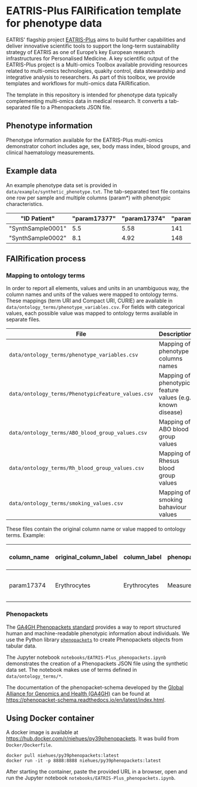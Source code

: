 # EATRIS-Plus FAIRification template for phenotype data

EATRIS' flagship project [EATRIS-Plus](https://eatris.eu/projects/eatris-plus/) aims to build further capabilities and deliver innovative scientific tools to support the long-term sustainability strategy of EATRIS as one of Europe’s key European research infrastructures for Personalised Medicine. A key scientific output of the EATRIS-Plus project is a Multi-omics Toolbox available providing resources related to multi-omics technologies, quakity control, data stewardship and integrative analysis to researchers. As part of this toolbox, we provide templates and workflows for multi-omics data FAIRification.

The template in this repository is intended for phenotype data typically complementing multi-omics data in medical research. It converts a tab-separated file to a Phenopackets JSON file.

## Phenotype information 

Phenotype information available for the EATRIS-Plus multi-omics demonstrator cohort includes age, sex, body mass index, blood groups, and clinical haematology measurements.

## Example data

An example phenotype data set is provided in `data/example/synthetic_phenotype.txt`. The tab-separated text file contains one row per sample and multiple columns (param*) with phenotypic characteristics.

| "ID Patient" | "param17377" | "param17374" | "param17371" | "param17401" |
|--------------|--------------|--------------|--------------|--------------|
| "SynthSample0001" | 5.5 | 5.58 | 141 | 0.45 | 
| "SynthSample0002" | 8.1 | 4.92 | 148 | 0.38 |

## FAIRification process

### Mapping to ontology terms

In order to report all elements, values and units in an unambiguous way, the column names and units of the values were mapped to ontology terms. These mappings (term URI and Compact URI, CURIE) are available in `data/ontology_terms/phenotype_variables.csv`. For fields with categorical values, each possible value was mapped to ontology terms available in separate files.

| File | Description |
|------|-------------|
| `data/ontology_terms/phenotype_variables.csv` | Mapping of phenotype columns names |
| `data/ontology_terms/PhenotypicFeature_values.csv` | Mapping of phenotypic feature values (e.g. known disease) |
| `data/ontology_terms/ABO_blood_group_values.csv` | Mapping of ABO blood group values |
| `data/ontology_terms/Rh_blood_group_values.csv` | Mapping of Rhesus blood group values |
| `data/ontology_terms/smoking_values.csv` | Mapping of smoking bahaviour values |

These files contain the original column name or value mapped to ontology terms. Example:

| column_name | original_column_label | column_label | phenopackets_building_block | part_of_phenopackets_building_block | Term URI | Term CURIE | Term label | Unit term URI | Unit term CURIE | Unit term label
|-------------|-|-|-|-|-|-|-|-|-|-|
param17374 | Erythrocytes | Erythrocytes | Measurement | Biosample | https://loinc.org/26453-1/ | LOINC:26453-1 | Erythrocytes [#/volume] in Blood | http://purl.obolibrary.org/obo/NCIT_C67243 | NCIT:C67243 | Trillion Cells per Liter


### Phenopackets

The [GA4GH Phenopackets standard](https://phenopacket-schema.readthedocs.io/en/v2/) provides a way to report structured human and machine-readable phenotypic information about individuals. We use the Python library [`phenopackets`](https://github.com/phenopackets/phenopacket-schema) to create Phenopackets objects from tabular data.

The Jupyter notebook `notebooks/EATRIS-Plus_phenopackets.ipynb` demonstrates the creation of a Phenopackets JSON file using the synthetic data set. The notebook makes use of terms defined in `data/ontology_terms/*`.

The documentation of the phenopacket-schema developed by the [Global Alliance for Genomics and Health (GA4GH)](https://www.ga4gh.org/) can be found at https://phenopacket-schema.readthedocs.io/en/latest/index.html.

## Using Docker container

A docker image is available at https://hub.docker.com/r/niehues/py39phenopackets. It was build from `Docker/Dockerfile`. 

```
docker pull niehues/py39phenopackets:latest
docker run -it -p 8888:8888 niehues/py39phenopackets:latest
```

After starting the container, paste the provided URL in a browser, open and run the Jupyter notebook `notebooks/EATRIS-Plus_phenopackets.ipynb`.
